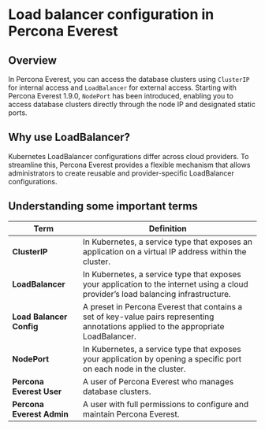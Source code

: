 # Load balancer configuration in Percona Everest

## Overview

In Percona Everest, you can access the database clusters using `ClusterIP` for internal access and `LoadBalancer` for external access. Starting with Percona Everest 1.9.0, `NodePort` has been introduced, enabling you to access database clusters directly through the node IP and designated static ports.


## Why use LoadBalancer?

Kubernetes LoadBalancer configurations differ across cloud providers. To streamline this, Percona Everest provides a flexible mechanism that allows administrators to create reusable and provider-specific LoadBalancer configurations.


## Understanding some important terms

| **Term**                  | **Definition**                                                                                                                                            |
| ------------------------- | --------------------------------------------------------------------------------------------------------------------------------------------------------- |
| **ClusterIP** | In Kubernetes, a service type that exposes an application on a virtual IP address within the cluster. |
| **LoadBalancer**| In Kubernetes, a service type that exposes your application to the internet using a cloud provider’s load balancing infrastructure.|
| **Load Balancer Config**  | A preset in Percona Everest that contains a set of key-value pairs representing annotations applied to the appropriate LoadBalancer.|
| **NodePort**| In Kubernetes, a service type that exposes your application by opening a specific port on each node in the cluster.|
| **Percona Everest User**  | A user of Percona Everest who manages database clusters.  |
| **Percona Everest Admin** | A user with full permissions to configure and maintain Percona Everest.|

